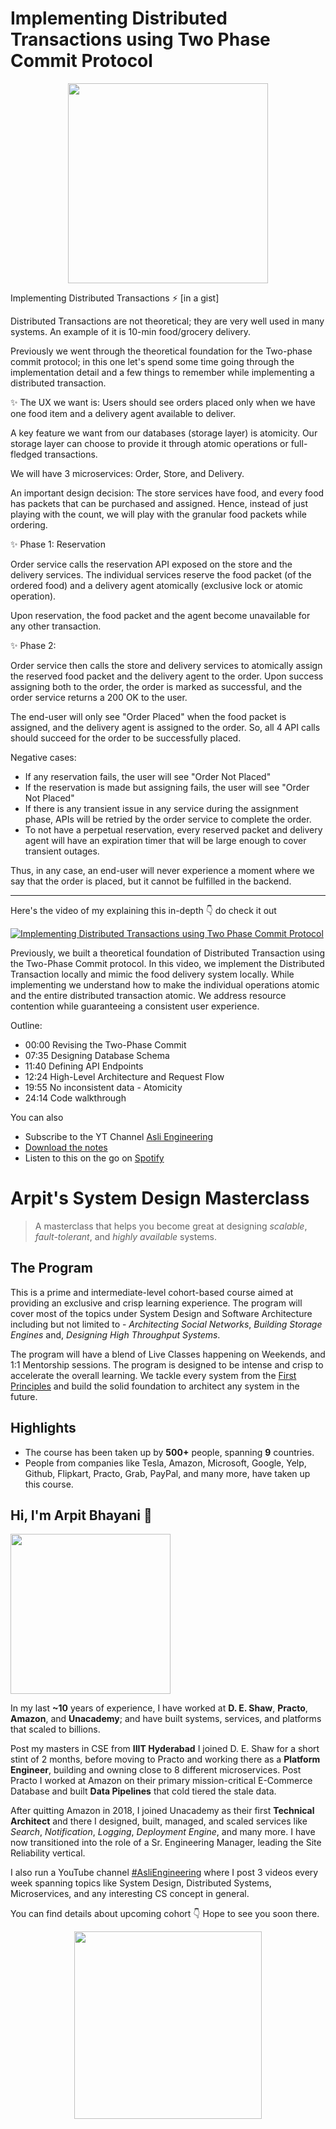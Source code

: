Implementing Distributed Transactions using Two Phase Commit Protocol
===

<p align="center">
    <img src="https://media.giphy.com/media/cjFDWrOHaYs8LMbmbm/giphy.gif" width="320px" />
</p>


<p>Implementing Distributed Transactions ⚡ [in a gist]</p>
<p>Distributed Transactions are not theoretical; they are very well used in many systems. An example of it is 10-min food/grocery delivery.</p>
<p>Previously we went through the theoretical foundation for the Two-phase commit protocol; in this one let's spend some time going through the implementation detail and a few things to remember while implementing a distributed transaction.</p>
<p>✨ The UX we want is: Users should see orders placed only when we have one food item and a delivery agent available to deliver.</p>
<p>A key feature we want from our databases (storage layer) is atomicity. Our storage layer can choose to provide it through atomic operations or full-fledged transactions.</p>
<p>We will have 3 microservices: Order, Store, and Delivery.</p>
<p>An important design decision: The store services have food, and every food has packets that can be purchased and assigned. Hence, instead of just playing with the count, we will play with the granular food packets while ordering.</p>
<p>✨ Phase 1: Reservation</p>
<p>Order service calls the reservation API exposed on the store and the delivery services. The individual services reserve the food packet (of the ordered food) and a delivery agent atomically (exclusive lock or atomic operation).</p>
<p>Upon reservation, the food packet and the agent become unavailable for any other transaction.</p>
<p>✨ Phase 2:</p>
<p>Order service then calls the store and delivery services to atomically assign the reserved food packet and the delivery agent to the order. Upon success assigning both to the order, the order is marked as successful, and the order service returns a 200 OK to the user.</p>
<p>The end-user will only see "Order Placed" when the food packet is assigned, and the delivery agent is assigned to the order. So, all 4 API calls should succeed for the order to be successfully placed.</p>
<p>Negative cases:</p>
<ul>
<li>If any reservation fails, the user will see "Order Not Placed"</li>
<li>If the reservation is made but assigning fails, the user will see "Order Not Placed"</li>
<li>If there is any transient issue in any service during the assignment phase, APIs will be retried by the order service to complete the order.</li>
<li>To not have a perpetual reservation, every reserved packet and delivery agent will have an expiration timer that will be large enough to cover transient outages.</li>
</ul>
<p>Thus, in any case, an end-user will never experience a moment where we say that the order is placed, but it cannot be fulfilled in the backend.</p>
<hr />


<p>Here's the video of my explaining this in-depth 👇‍ do check it out</p>

[![Implementing Distributed Transactions using Two Phase Commit Protocol](https://i.ytimg.com/vi/oMhESvU87jM/mqdefault.jpg)](https://www.youtube.com/watch?v=oMhESvU87jM)

<p>Previously, we built a theoretical foundation of Distributed Transaction using the Two-Phase Commit protocol. In this video, we implement the Distributed Transaction locally and mimic the food delivery system locally. While implementing we understand how to make the individual operations atomic and the entire distributed transaction atomic. We address resource contention while guaranteeing a consistent user experience.</p>
<p>Outline:</p>
<ul>
<li>00:00 Revising the Two-Phase Commit</li>
<li>07:35 Designing Database Schema</li>
<li>11:40 Defining API Endpoints</li>
<li>12:24 High-Level Architecture and Request Flow</li>
<li>19:55 No inconsistent data - Atomicity</li>
<li>24:14 Code walkthrough</li>
</ul>

You can also
 - Subscribe to the YT Channel [Asli Engineering](https://youtube.com/c/ArpitBhayani)
 - [Download the notes](https://drive.google.com/file/d/18q2ELr9n6GCemKbJ0aS7q7NyF7wX1kL9/view?usp=sharing)
 - Listen to this on the go on [Spotify](https://open.spotify.com/show/7qMoamm2iZQrsPVm6IQLoD)

# Arpit's System Design Masterclass

> A masterclass that helps you become great at designing _scalable_, _fault-tolerant_, and _highly available_ systems.

## The Program

This is a prime and intermediate-level cohort-based course aimed at providing an exclusive and crisp learning experience. The program will cover most of the topics under System Design and Software Architecture including but not limited to - _Architecting Social Networks_, _Building Storage Engines_ and, _Designing High Throughput Systems_.

The program will have a blend of Live Classes happening on Weekends, and 1:1 Mentorship sessions. The program is designed to be intense and crisp to accelerate the overall learning. We tackle every system from the [First Principles](https://en.wikipedia.org/wiki/First_principle) and build the solid foundation to architect any system in the future.


## Highlights

 - The course has been taken up by __500+__ people, spanning __9__ countries.
 - People from companies like Tesla, Amazon, Microsoft, Google, Yelp, Github, Flipkart, Practo, Grab, PayPal, and many more, have taken up this course.


## Hi, I'm Arpit Bhayani 👋

<img width="256px" src="https://arpitbhayani.me/static/img/arpit.jpg" />

In my last **~10** years of experience, I have worked at **D. E. Shaw**, **Practo**, **Amazon**, and **Unacademy**; and have built systems, services, and platforms that scaled to billions.

Post my masters in CSE from **IIIT Hyderabad** I joined D. E. Shaw for a short stint of 2 months, before moving to Practo and working there as a **Platform Engineer**, building and owning close to 8 different microservices. Post Practo I worked at Amazon on their primary mission-critical E-Commerce Database and built **Data Pipelines** that cold tiered the stale data.

After quitting Amazon in 2018, I joined Unacademy as their first **Technical Architect** and there I designed, built, managed, and scaled services like _Search_, _Notification_, _Logging_, _Deployment Engine_, and many more. I have now transitioned into the role of a Sr. Engineering Manager, leading the Site Reliability vertical.

I also run a YouTube channel [#AsliEngineering](https://www.youtube.com/c/ArpitBhayani) where I post 3 videos every week spanning topics like System Design, Distributed Systems, Microservices, and any interesting CS concept in general.

You can find details about upcoming cohort 👇‍ Hope to see you soon there.

<center>
<a target="_blank" href="https://arpitbhayani.me/masterclass">
<img src="https://user-images.githubusercontent.com/4745789/137859181-d4499cf4-ce65-4466-8b88-a078ece0f081.PNG" width="300px" />
</a>
</center>